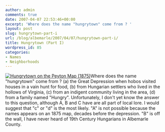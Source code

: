 ```yaml
---
author: admin
comments: true
date: 2007-04-07 22:53:46+00:00
excerpt: 'Where does the name "hungrytown" come from ? '
layout: post
slug: hungrytown-part-i
url: /blog/albemarle/2007/04/07/hungrytown-part-i/
title: Hungrytown (Part I)
wordpress_id: 85
categories:
- Names
- Neighborhoods
---
```


[![Hungrytown on the Peyton Map (1875)](http://www.locohistory.org/blog/wp-content/uploads/2007/04/hungrytownmap.jpg)](http://www.locohistory.org/blog/2007/04/07/hungrytown-part-i/hungrytown-on-the-peyton-map-1875/)Where does the name "hungrytown" come from ? (a) the Great Depression when hobos visited houses in a vain hunt for food, (b) from Hungarian settlers who lived in the hollows of Virginia, (c) from an indigent community living in the area, (d) from a family named "Hungry". Unfortunately, I don't yet know the answer to this question, although A, B and C have are all part of local lore. I would suggest that "c" or "d" is the most likely. "A" is not possible because the names appears on an 1875 map, decades before the depression. "B" is off the wall, I have never heard of 19th Century Hungarians in Albemarle County.
